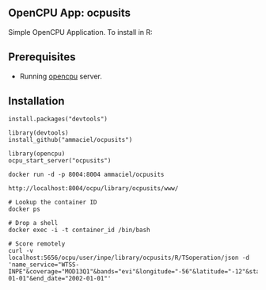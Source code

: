 OpenCPU App: ocpusits
------------------

Simple OpenCPU Application. To install in R:

## Prerequisites

- Running [opencpu](https://www.opencpu.org/) server.

## Installation

    install.packages("devtools")

    library(devtools)
    install_github("ammaciel/ocpusits")

    library(opencpu)
    ocpu_start_server("ocpusits")

    docker run -d -p 8004:8004 ammaciel/ocpusits

    http://localhost:8004/ocpu/library/ocpusits/www/

    # Lookup the container ID
    docker ps

    # Drop a shell
    docker exec -i -t container_id /bin/bash

    # Score remotely
    curl -v localhost:5656/ocpu/user/inpe/library/ocpusits/R/TSoperation/json -d 'name_service="WTSS-INPE"&coverage="MOD13Q1"&bands="evi"&longitude="-56"&latitude="-12"&start_date="2001-01-01"&end_date="2002-01-01"'
